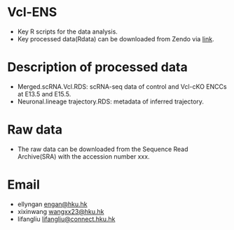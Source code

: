 # Vcl-ENS
-  Key R scripts for the data analysis.  
-  Key processed data(Rdata) can be downloaded from Zendo via [link](https://zenodo.org/records/15979368?token=eyJhbGciOiJIUzUxMiJ9.eyJpZCI6IjFmNWZjNGRkLWM4N2MtNDE2OC1iOWQ5LWQyYzE5NmYzM2U3ZiIsImRhdGEiOnt9LCJyYW5kb20iOiI3ZDMwMzg3MWI2MmY2YjE2MzI3MDY2N2QwOTFmNDRlZSJ9.aIgZibXaupnWswmEpMzO-KTlWXznOkhcAY9ZW9itN0pmdNhviHuSZIuKK8a4iQuG9WUiutJRrop15id0G6Jtww).

# Description of processed data
- Merged.scRNA.Vcl.RDS: scRNA-seq data of control and Vcl-cKO ENCCs at E13.5 and E15.5.
- Neuronal.lineage trajectory.RDS: metadata of inferred trajectory.

# Raw data
- The raw data can be downloaded from the Sequence Read Archive(SRA) with the accession number xxx.

# Email
- ellyngan engan@hku.hk
- xixinwang wangxx23@hku.hk
- lifangliu lifangliu@connect.hku.hk


